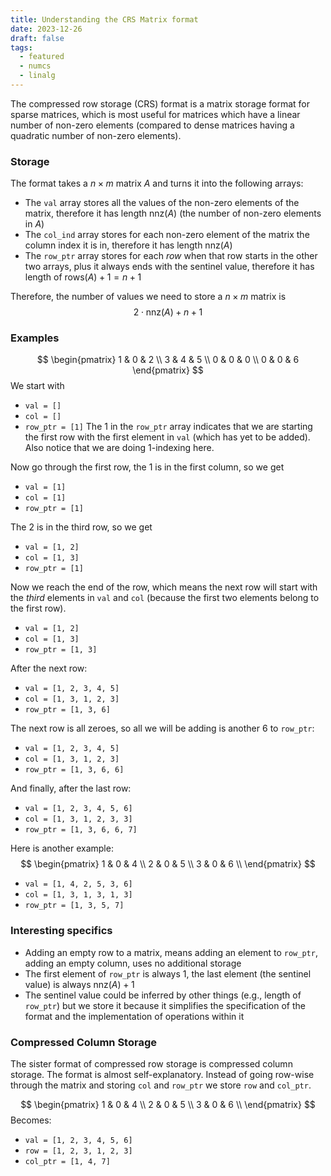 ```yaml
---
title: Understanding the CRS Matrix format
date: 2023-12-26
draft: false
tags:
  - featured
  - numcs
  - linalg
---
```

The compressed row storage (CRS) format is a matrix storage format for sparse matrices, which is most useful for matrices which have a linear number of non-zero elements (compared to dense matrices having a quadratic number of non-zero elements).

### Storage

The format takes a $n \times m$ matrix $A$ and turns it into the following arrays:

- The ``val`` array stores all the values of the non-zero elements of the matrix, therefore it has length $\textrm{nnz}(A)$ (the number of non-zero elements in $A$)
- The `col_ind` array stores for each non-zero element of the matrix the column index it is in, therefore it has length $\textrm{nnz}(A)$
- The ``row_ptr`` array stores for each *row* when that row starts in the other two arrays, plus it always ends with the sentinel value, therefore it has length of $\textrm{rows}(A) + 1 = n + 1$

Therefore, the number of values we need to store a $n \times m$ matrix is
$$2 \cdot \textrm{nnz}(A) + n + 1$$

### Examples
$$
\begin{pmatrix}
1 & 0 & 2 \\
3 & 4 & 5 \\
0 & 0 & 0 \\
0 & 0 & 6
\end{pmatrix}
$$
We start with
- `val = []`
- `col = []`
- `row_ptr = [1]`
The $1$ in the ``row_ptr`` array indicates that we are starting the first row with the first element in `val` (which has yet to be added). Also notice that we are doing $1$-indexing here.

Now go through the first row, the $1$ is in the first column, so we get
- `val = [1]`
- `col = [1]`
- `row_ptr = [1]`

The $2$ is in the third row, so we get
- `val = [1, 2]`
- `col = [1, 3]`
- `row_ptr = [1]`

Now we reach the end of the row, which means the next row will start with the *third* elements in `val` and `col` (because the first two elements belong to the first row).
- `val = [1, 2]`
- `col = [1, 3]`
- `row_ptr = [1, 3]`

After the next row:
- `val = [1, 2, 3, 4, 5]`
- `col = [1, 3, 1, 2, 3]`
- `row_ptr = [1, 3, 6]`

The next row is all zeroes, so all we will be adding is another $6$ to `row_ptr`:
- `val = [1, 2, 3, 4, 5]`
- `col = [1, 3, 1, 2, 3]`
- `row_ptr = [1, 3, 6, 6]`

And finally, after the last row:
- `val = [1, 2, 3, 4, 5, 6]`
- `col = [1, 3, 1, 2, 3, 3]`
- `row_ptr = [1, 3, 6, 6, 7]`



Here is another example:
$$
\begin{pmatrix}
1 & 0 & 4 \\
2 & 0 & 5 \\
3 & 0 & 6 \\
\end{pmatrix}
$$
- `val = [1, 4, 2, 5, 3, 6]`
- `col = [1, 3, 1, 3, 1, 3]`
- `row_ptr = [1, 3, 5, 7]`


### Interesting specifics
- Adding an empty row to a matrix, means adding an element to `row_ptr`, adding an empty column, uses no additional storage
- The first element of `row_ptr` is always $1$, the last element (the sentinel value) is always $\textrm{nnz}(A)+1$
- The sentinel value could be inferred by other things (e.g., length of `row_ptr`) but we store it because it simplifies the specification of the format and the implementation of operations within it


### Compressed Column Storage
The sister format of compressed row storage is compressed column storage. The format is almost self-explanatory. Instead of going row-wise through the matrix and storing `col` and `row_ptr` we store `row` and `col_ptr`.


$$
\begin{pmatrix}
1 & 0 & 4 \\
2 & 0 & 5 \\
3 & 0 & 6 \\
\end{pmatrix}
$$
Becomes:
- `val = [1, 2, 3, 4, 5, 6]`
- `row = [1, 2, 3, 1, 2, 3]`
- `col_ptr = [1, 4, 7]`


